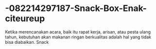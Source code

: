 # -082214297187-Snack-Box-Enak-citeureup
Ketika merencanakan acara, baik itu rapat kerja, arisan, atau pesta ulang tahun, kebutuhan akan makanan ringan berkualitas adalah hal yang tidak bisa diabaikan. Snack 
